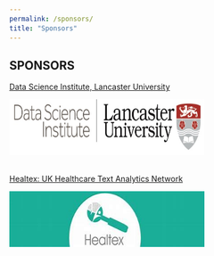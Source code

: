 ```yaml
---
permalink: /sponsors/
title: "Sponsors"
---
```


<html>
<body>

<h2>SPONSORS</h2>

<p><a href="https://www.lancaster.ac.uk/dsi/">Data Science Institute, Lancaster University</a></p>
<img src="https://github.com/healtac2024/healtac2024.github.io/blob/main/assets/images/DSI%20Logo%20small%20(1)%5B22%5D.jpg" style="width:350px;height:100px;">

<br>
<br>

<p><a href="http://healtex.org/">Healtex: UK Healthcare Text Analytics Network</a></p>
<img src="https://github.com/healtac2024/healtac2024.github.io/blob/main/assets/images/Healtex%20Logo.jpeg" style="width:350px;height:100px;">

</body>
</html>

